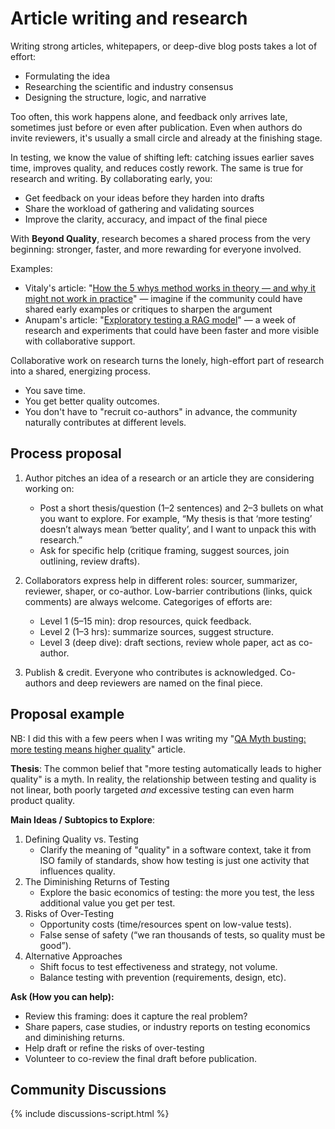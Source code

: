 # Article writing and research

Writing strong articles, whitepapers, or deep-dive blog posts takes a lot of effort:
- Formulating the idea
- Researching the scientific and industry consensus
- Designing the structure, logic, and narrative

Too often, this work happens alone, and feedback only arrives late, sometimes just before or even after publication. Even when authors do invite reviewers, it's usually a small circle and already at the finishing stage.

In testing, we know the value of shifting left: catching issues earlier saves time, improves quality, and reduces costly rework. The same is true for research and writing. By collaborating early, you:

- Get feedback on your ideas before they harden into drafts
- Share the workload of gathering and validating sources
- Improve the clarity, accuracy, and impact of the final piece

With **Beyond Quality**, research becomes a shared process from the very beginning: stronger, faster, and more rewarding for everyone involved.

Examples:
- Vitaly's article: "[How the 5 whys method works in theory — and why it might not work in practice](https://qase.io/blog/5-whys/)" — imagine if the community could have shared early examples or critiques to sharpen the argument
- Anupam's article: "[Exploratory testing a RAG model](https://anukrit.de/articles/rag/)" — a week of research and experiments that could have been faster and more visible with collaborative support.

Collaborative work on research turns the lonely, high-effort part of research into a shared, energizing process.
- You save time.
- You get better quality outcomes.
- You don't have to "recruit co-authors" in advance, the community naturally contributes at different levels.

## Process proposal

1. Author pitches an idea of a research or an article they are considering working on:
    - Post a short thesis/question (1–2 sentences) and 2–3 bullets on what you want to explore. For example, “My thesis is that ‘more testing’ doesn’t always mean ‘better quality’, and I want to unpack this with research.”
    - Ask for specific help (critique framing, suggest sources, join outlining, review drafts).

2. Collaborators express help in different roles: sourcer, summarizer, reviewer, shaper, or co-author. Low-barrier contributions (links, quick comments) are always welcome. Categoriges of efforts are:
    - Level 1 (5–15 min): drop resources, quick feedback.
    - Level 2 (1–3 hrs): summarize sources, suggest structure.
    - Level 3 (deep dive): draft sections, review whole paper, act as co-author.
3. Publish & credit. Everyone who contributes is acknowledged. Co-authors and deep reviewers are named on the final piece.

## Proposal example

NB: I did this with a few peers when I was writing my "[QA Myth busting: more testing means higher quality](https://qase.io/blog/qa-myth-busting-more-testing-means-better-quality/)" article.

**Thesis**:
The common belief that "more testing automatically leads to higher quality" is a myth. In reality, the relationship between testing and quality is not linear, both  poorly targeted _and_ excessive testing can even harm product quality.

**Main Ideas / Subtopics to Explore**:
1. Defining Quality vs. Testing
    - Clarify the meaning of "quality" in a software context, take it from ISO family of standards, show how testing is just one activity that influences quality.
2. The Diminishing Returns of Testing
    - Explore the basic economics of testing: the more you test, the less additional value you get per test.
3. Risks of Over-Testing
    - Opportunity costs (time/resources spent on low-value tests).
    - False sense of safety (“we ran thousands of tests, so quality must be good”).
4. Alternative Approaches
    - Shift focus to test effectiveness and strategy, not volume.
    - Balance testing with prevention (requirements, design, etc).

**Ask (How you can help):**
- Review this framing: does it capture the real problem?
- Share papers, case studies, or industry reports on testing economics and diminishing returns.
- Help draft or refine the risks of over-testing
- Volunteer to co-review the final draft before publication.

## Community Discussions

<div id="github-discussions">
  <!-- Discussions will be loaded here by JavaScript -->
</div>

{% include discussions-script.html %}


